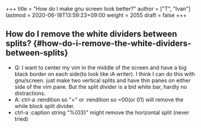 +++
title = "How do I make gnu screen look better?"
author = ["T", "Ivan"]
lastmod = 2020-06-18T13:59:23+09:00
weight = 2055
draft = false
+++

## How do I remove the white dividers between splits? {#how-do-i-remove-the-white-dividers-between-splits}

-   Q: I want to center my vim in the middle of the screen and have a
    big black border on each side(to look like iA writer). I think I
    can do this with gnu/screen. just make two vertical splits and
    have thin panes on either side of the vim pane. But the split
    divider is a bid white bar, hardly no distractions.
-   A: ctrl-a :rendition so "="
    or :rendition so =00(or 01)
    will remove the while block split divider.
-   ctrl-a :caption string "%{03}"
    might remove the horizontal split (never tried)
